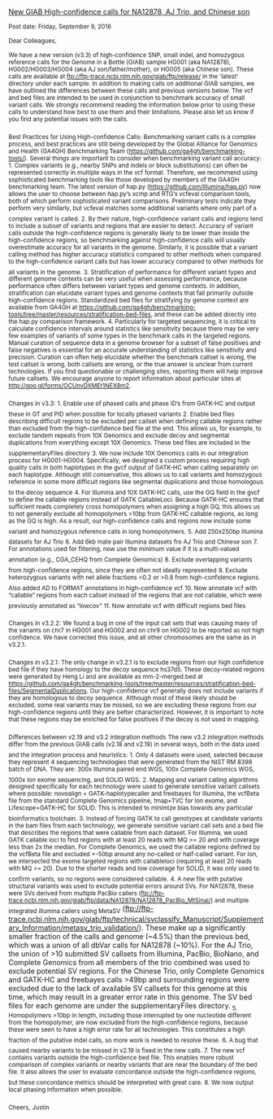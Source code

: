 
[New GIAB High-confidence calls for NA12878, AJ Trio, and Chinese son](https://github.com/genome-in-a-bottle/giab_announcement_blog/edit/master/2016/20160909-New_GIAB_Highconfidence_calls_for_NA12878_AJTrio_and_Chinese_son.md) <br />

<sub>Post date: Friday, September 9, 2016</sub>

<sub>Dear Colleagues,</sub>

<sub>We have a new version (v3.3) of high-confidence SNP, small indel, and homozygous reference calls for the Genome in a Bottle (GIAB) sample HG001 (aka NA12878), HG002/HG003/HG004 (aka AJ son/father/mother), or HG005 (aka Chinese son).  These calls are available at ftp://ftp-trace.ncbi.nlm.nih.gov/giab/ftp/release/ in the 'latest' directory under each sample. In addition to making calls on additional GIAB samples, we have outlined the differences between these calls and previous versions below. The vcf and bed files are intended to be used in conjunction to benchmark accuracy of small variant calls.  We strongly recommend reading the information below prior to using these calls to understand how best to use them and their limitations.  Please also let us know if you find any potential issues with the calls.</sub>

<sub>Best Practices for Using High-confidence Calls:</sub>
<sub>Benchmarking variant calls is a complex process, and best practices are still being developed by the Global Alliance for Genomics and Health (GA4GH) Benchmarking Team (https://github.com/ga4gh/benchmarking-tools/).  Several things are important to consider when benchmarking variant call accuracy:</sub>
<sub>1. Complex variants (e.g., nearby SNPs and indels or block substitutions) can often be represented correctly in multiple ways in the vcf format.  Therefore, we recommend using sophisticated benchmarking tools like those developed by members of the GA4GH benchmarking team.  The latest version of hap.py (https://github.com/Illumina/hap.py) now allows the user to choose between hap.py’s xcmp and RTG’s vcfeval comparison tools, both of which perform sophisticated variant comparisons.  Preliminary tests indicate they perform very similarly, but vcfeval matches some additional variants where only part of a complex variant is called.</sub>
<sub>2. By their nature, high-confidence variant calls and regions tend to include a subset of variants and regions that are easier to detect.  Accuracy of variant calls outside the high-confidence regions is generally likely to be lower than inside the high-confidence regions, so benchmarking against high-confidence calls will usually overestimate accuracy for all variants in the genome.  Similarly, it is possible that a variant calling method has higher accuracy statistics compared to other methods when compared to the high-confidence variant calls but has lower accuracy compared to other methods for all variants in the genome.</sub>
<sub>3. Stratification of performance for different variant types and different genome contexts can be very useful when assessing performance, because performance often differs between variant types and genome contexts.  In addition, stratification can elucidate variant types and genome contexts that fall primarily outside high-confidence regions.  Standardized bed files for stratifying by genome context are available from GA4GH at https://github.com/ga4gh/benchmarking-tools/tree/master/resources/stratification-bed-files, and these can be added directly into the hap.py comparison framework. </sub>
<sub>4. Particularly for targeted sequencing, it is critical to calculate confidence intervals around statistics like sensitivity because there may be very few examples of variants of some types in the benchmark calls in the targeted regions.
Manual curation of sequence data in a genome browser for a subset of false positives and false negatives is essential for an accurate understanding of statistics like sensitivity and precision.  Curation can often help elucidate whether the benchmark callset is wrong, the test callset is wrong, both callsets are wrong, or the true answer is unclear from current technologies.  If you find questionable or challenging sites, reporting them will help improve future callsets.  We encourage anyone to report information about particular sites at http://goo.gl/forms/OCUnvDXMEt1NEX8m2. </sub>

<sub>Changes in v3.3:</sub>
<sub>1.	Enable use of phased calls and phase ID’s from GATK-HC and output these in GT and PID when possible for locally phased variants</sub>
<sub>2.	Enable bed files describing difficult regions to be excluded per callset when defining callable regions rather than excluded from the high-confidence bed file at the end.  This allows us, for example, to exclude tandem repeats from 10X Genomics and exclude decoy and segmental duplications from everything except 10X Genomics. These bed files are included in the supplementaryFiles directory</sub>
<sub>3.	We now include 10X Genomics calls in our integration process for HG001-HG004.  Specifically, we designed a custom process requiring high quality calls in both haplotypes in the gvcf output of GATK-HC when calling separately on each haplotype. Although still conservative, this allows us to call variants and homozygous reference in some more difficult regions like segmental duplications and those homologous to the decoy sequence</sub>
<sub>4.	For Illumina and 10X GATK-HC calls, use the GQ field in the gvcf to define the callable regions instead of GATK CallableLoci.  Because GATK-HC ensures that sufficient reads completely cross homopolymers when assigning a high GQ, this allows us to not generally exclude all homopolymers >10bp from GATK-HC callable regions, as long as the GQ is high.  As a result, our high-confidence calls and regions now include some variant and homozygous reference calls in long homopolymers.</sub>
<sub>5.	Add 250x250bp Illumina datasets for AJ Trio</sub>
<sub>6.	Add 6kb mate pair Illumina datasets fro AJ Trio and Chinese son</sub>
<sub>7.	For annotations used for filtering, now use the minimum value if it is a multi-valued annotation (e.g., CGA_CEHQ from Complete Genomics)</sub>
<sub>8.	Exclude overlapping variants from high-confidence regions, since they are often not ideally represented</sub>
<sub>9.	Exclude heterozygous variants with net allele fractions <0.2 or >0.8 from high-confidence regions. Also added AD to FORMAT annotations in high-confidence vcf</sub>
<sub>10.	Now annotate vcf with “callable” regions from each callset instead of the regions that are not callable, which were previously annotated as “lowcov”</sub>
<sub>11.	Now annotate vcf with difficult regions bed files</sub>

<sub>Changes in v3.2.2:</sub>
<sub>We found a bug in one of the input call sets that was causing many of the variants on chr7 in HG001 and HG002 and on chr9 on HG002 to be reported as not high confidence.  We have corrected this issue, and all other chromosomes are the same as in v3.2.1.</sub>

<sub>Changes in v3.2.1:</sub>
<sub>The only change in v3.2.1 is to exclude regions from our high confidence bed file if they have homology to the decoy sequence hs37d5.  These decoy-related regions were generated by Heng Li and are available as mm-2-merged.bed at https://github.com/ga4gh/benchmarking-tools/tree/master/resources/stratification-bed-files/SegmentalDuplications. Our high-confidence vcf generally does not include variants if they are homologous to decoy sequence. Although most of these likely should be excluded, some real variants may be missed, so we are excluding these regions from our high-confidence regions until they are better characterized. However, it is important to note that these regions may be enriched for false positives if the decoy is not used in mapping.</sub>

<sub>Differences between v2.19 and v3.2 integration methods</sub>
<sub>The new v3.2 integration methods differ from the previous GIAB calls (v2.18 and v2.19) in several ways, both in the data used and the integration process and heuristics:</sub>
<sub>1. Only 4 datasets were used, selected because they represent 4 sequencing technologies that were generated from the NIST RM 8398 batch of DNA.  They are: 300x Illumina paired end WGS, 100x Complete Genomics WGS, 1000x Ion exome sequencing, and SOLID WGS.</sub>
<sub>2. Mapping and variant calling algorithms designed specifically for each technology were used to generate sensitive variant callsets where possible: novoalign + GATK-haplotypecaller and freebayes for Illumina, the vcfBeta file from the standard Complete Genomics pipeline, tmap+TVC for Ion exome, and Lifescope+GATK-HC for SOLID.  This is intended to minimize bias towards any particular bioinformatics toolchain.</sub>
<sub>3. Instead of forcing GATK to call genotypes at candidate variants in the bam files from each technology, we generate sensitive variant call sets and a bed file that describes the regions that were callable from each dataset.  For Illumina, we used GATK callable loci to find regions with at least 20 reads with MQ >= 20 and with coverage less than 2x the median.  For Complete Genomics, we used the callable regions defined by the vcfBeta file and excluded +-50bp around any no-called or half-called variant.  For Ion, we intersected the exome targeted regions with callableloci (requiring at least 20 reads with MQ >= 20).  Due to the shorter reads and low coverage for SOLID, it was only used to confirm variants, so no regions were considered callable.</sub>
<sub>4. A new file with putative structural variants was used to exclude potential errors around SVs.  For NA12878, these were SVs derived from multiple PacBio callers (ftp://ftp-trace.ncbi.nlm.nih.gov/giab/ftp/data/NA12878/NA12878_PacBio_MtSinai/) and multiple integrated illumina callers using MetaSV</sub> (ftp://ftp-trace.ncbi.nlm.nih.gov/giab/ftp/technical/svclassify_Manuscript/Supplementary_Information/metasv_trio_validation/).  These make up a significantly smaller fraction of the calls and genome (~4.5%) than the previous bed, which was a union of all dbVar calls for NA12878 (~10%). For the AJ Trio, the union of >10 submitted SV callsets from Illumina, PacBio, BioNano, and Complete Genomics from all members of the trio combined was used to exclude potential SV regions.  For the Chinese Trio, only Complete Genomics and GATK-HC and freebayes calls >49bp and surrounding regions were excluded due to the lack of available SV callsets for this genome at this time, which may result in a greater error rate in this genome.  The SV bed files for each genome are under the supplementaryFiles directory.
<sub>5. Homopolymers >10bp in length, including those interrupted by one nucleotide different from the homopolymer, are now excluded from the high-confidence regions, because these were seen to have a high error rate for all technologies.  This constitutes a high fraction of the putative indel calls, so more work is needed to resolve these.</sub>
<sub>6. A bug that caused nearby variants to be missed in v2.19 is fixed in the new calls.</sub>
<sub>7. The new vcf contains variants outside the high-confidence bed file.  This enables more robust comparison of complex variants or nearby variants that are near the boundary of the bed file.  It also allows the user to evaluate concordance outside the high-confidence regions, but these concordance metrics should be interpreted with great care.</sub>
<sub>8. We now output local phasing information when possible.</sub>

<sub>Cheers,</sub>
<sub>Justin</sub>


